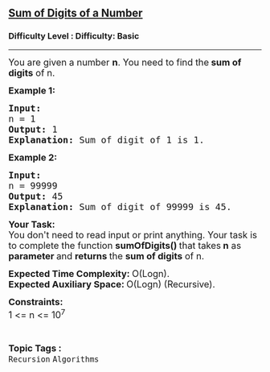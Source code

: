 <h2><a href="https://www.geeksforgeeks.org/problems/sum-of-digits-of-a-number/1?page=5&difficulty=Basic&sortBy=submissions">Sum of Digits of a Number</a></h2><h3>Difficulty Level : Difficulty: Basic</h3><hr><div class="problems_problem_content__Xm_eO"><p><span style="font-size:18px">You are given a number <strong>n</strong>. You need to find the<strong> sum of digits</strong> of n.</span></p>

<p><span style="font-size:18px"><strong>Example 1:</strong></span></p>

<pre><span style="font-size:18px"><strong>Input:
</strong>n = 1
<strong>Output: </strong>1
<strong>Explanation: </strong>Sum of digit of 1 is 1.</span></pre>

<p><span style="font-size:18px"><strong>Example 2:</strong></span></p>

<pre><span style="font-size:18px"><strong>Input:
</strong>n = 99999
<strong>Output: </strong>45
<strong>Explanation: </strong>Sum of digit of 99999 is 45.</span></pre>

<p><span style="font-size:18px"><strong>Your Task:</strong><br>
You don't need to read input or print anything. Your task is to complete the function</span><span style="font-size:18px"> <strong>sumOfDigits()&nbsp;</strong>that takes<strong> n</strong> as <strong>parameter </strong>and <strong>returns </strong>the <strong>sum of digits</strong> of n.</span></p>

<p><span style="font-size:18px"><strong>Expected Time Complexity:&nbsp;</strong>O(Logn).<br>
<strong>Expected Auxiliary Space:&nbsp;</strong>O(Logn) (Recursive).</span></p>

<p><strong><span style="font-size:18px">Constraints: </span></strong><br>
<span style="font-size:18px">1 &lt;= n &lt;= 10<sup>7</sup></span></p>
</div><br><p><span style=font-size:18px><strong>Topic Tags : </strong><br><code>Recursion</code>&nbsp;<code>Algorithms</code>&nbsp;
